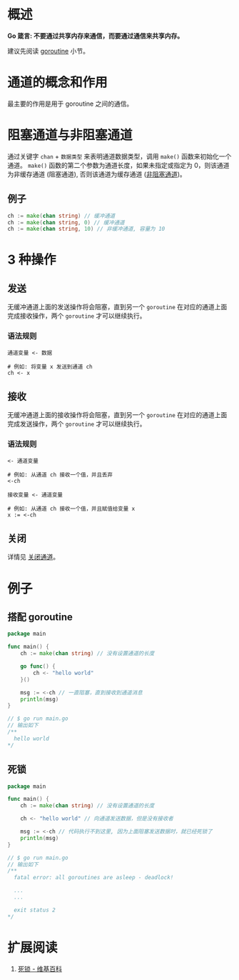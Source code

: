 # 概述

**Go 箴言: 不要通过共享内存来通信，而要通过通信来共享内存。**

建议先阅读 [goroutine](goroutine.md) 小节。

# 通道的概念和作用

最主要的作用是用于 goroutine 之间的通信。

# 阻塞通道与非阻塞通道

通过关键字 `chan` + `数据类型` 来表明通道数据类型，调用 `make()` 函数来初始化一个通道。
`make()` 函数的第二个参数为通道长度，如果未指定或指定为 0，则该通道为非缓存通道 (阻塞通道),
否则该通道为缓存通道 ([非阻塞通道](channel_buffer.md))。

## 例子

```go
ch := make(chan string) // 缓冲通道
ch := make(chan string, 0) // 缓冲通道
ch := make(chan string, 10) // 非缓冲通道, 容量为 10
```

# 3 种操作

## 发送

无缓冲通道上面的发送操作将会阻塞，直到另一个 `goroutine` 在对应的通道上面完成接收操作，两个 `goroutine` 才可以继续执行。

### 语法规则

```shell
通道变量 <- 数据

# 例如: 将变量 x 发送到通道 ch
ch <- x 
```

## 接收

无缓冲通道上面的接收操作将会阻塞，直到另一个 `goroutine` 在对应的通道上面完成发送操作，两个 `goroutine` 才可以继续执行。

### 语法规则

```shell
<- 通道变量

# 例如: 从通道 ch 接收一个值，并且丢弃
<-ch 
````

```shell
接收变量 <- 通道变量

# 例如: 从通道 ch 接收一个值，并且赋值给变量 x
x := <-ch 
````

## 关闭

详情见 [关闭通道](channel_close.md)。

# 例子

## 搭配 goroutine

```go
package main

func main() {
	ch := make(chan string) // 没有设置通道的长度

	go func() {
		ch <- "hello world"
	}()

	msg := <-ch // 一直阻塞，直到接收到通道消息
	println(msg)
}

// $ go run main.go
// 输出如下
/**
  hello world
*/
```

## 死锁

```go
package main

func main() {
	ch := make(chan string) // 没有设置通道的长度

	ch <- "hello world" // 向通道发送数据，但是没有接收者

	msg := <-ch // 代码执行不到这里, 因为上面阻塞发送数据时，就已经死锁了
	println(msg)
}

// $ go run main.go
// 输出如下
/**
  fatal error: all goroutines are asleep - deadlock!

  ...
  ...

  exit status 2
*/
```

# 扩展阅读

1. [死锁 - 维基百科](https://zh.wikipedia.org/wiki/%E6%AD%BB%E9%94%81)